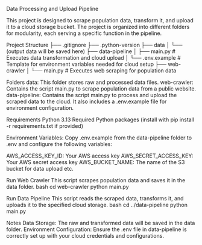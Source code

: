 Data Processing and Upload Pipeline

This project is designed to scrape population data, transform it, and upload it to a cloud storage bucket. The project is organized into different folders for modularity, each serving a specific function in the pipeline.

Project Structure
├── .gitignore
├── .python-version
├── data
│   └── (output data will be saved here)
├── data-pipeline
│   ├── main.py           # Executes data transformation and cloud upload
│   └── .env.example      # Template for environment variables needed for cloud setup
├── web-crawler
│   └── main.py           # Executes web scraping for population data

Folders
data: This folder stores raw and processed data files.
web-crawler: Contains the script main.py to scrape population data from a public website.
data-pipeline: Contains the script main.py to process and upload the scraped data to the cloud. It also includes a .env.example file for environment configuration.

Requirements
Python 3.13
Required Python packages (install with pip install -r requirements.txt if provided)

Environment Variables:
Copy .env.example from the data-pipeline folder to .env and configure the following variables:

AWS_ACCESS_KEY_ID: Your AWS access key
AWS_SECRET_ACCESS_KEY: Your AWS secret access key
AWS_BUCKET_NAME: The name of the S3 bucket for data upload
etc.

Run Web Crawler
This script scrapes population data and saves it in the data folder.
bash
cd web-crawler
python main.py




Run Data Pipeline
This script reads the scraped data, transforms it, and uploads it to the specified cloud storage.
bash
cd ../data-pipeline
python main.py

Notes
Data Storage: The raw and transformed data will be saved in the data folder.
Environment Configuration: Ensure the .env file in data-pipeline is correctly set up with your cloud credentials and configurations.